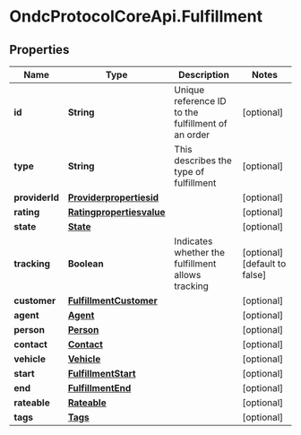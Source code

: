 # OndcProtocolCoreApi.Fulfillment

## Properties
Name | Type | Description | Notes
------------ | ------------- | ------------- | -------------
**id** | **String** | Unique reference ID to the fulfillment of an order | [optional] 
**type** | **String** | This describes the type of fulfillment | [optional] 
**providerId** | [**Providerpropertiesid**](Providerpropertiesid.md) |  | [optional] 
**rating** | [**Ratingpropertiesvalue**](Ratingpropertiesvalue.md) |  | [optional] 
**state** | [**State**](State.md) |  | [optional] 
**tracking** | **Boolean** | Indicates whether the fulfillment allows tracking | [optional] [default to false]
**customer** | [**FulfillmentCustomer**](FulfillmentCustomer.md) |  | [optional] 
**agent** | [**Agent**](Agent.md) |  | [optional] 
**person** | [**Person**](Person.md) |  | [optional] 
**contact** | [**Contact**](Contact.md) |  | [optional] 
**vehicle** | [**Vehicle**](Vehicle.md) |  | [optional] 
**start** | [**FulfillmentStart**](FulfillmentStart.md) |  | [optional] 
**end** | [**FulfillmentEnd**](FulfillmentEnd.md) |  | [optional] 
**rateable** | [**Rateable**](Rateable.md) |  | [optional] 
**tags** | [**Tags**](Tags.md) |  | [optional] 
